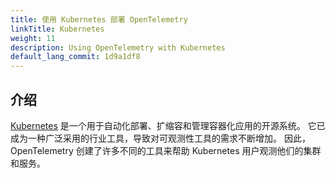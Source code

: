 ```yaml
---
title: 使用 Kubernetes 部署 OpenTelemetry
linkTitle: Kubernetes
weight: 11
description: Using OpenTelemetry with Kubernetes
default_lang_commit: 1d9a1df8
---
```


## 介绍

[Kubernetes](https://kubernetes.io/)
是一个用于自动化部署、扩缩容和管理容器化应用的开源系统。
它已成为一种广泛采用的行业工具，导致对可观测性工具的需求不断增加。
因此，OpenTelemetry 创建了许多不同的工具来帮助 Kubernetes 用户观测他们的集群和服务。
